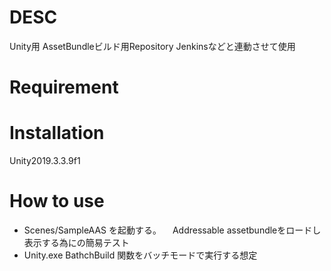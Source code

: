# DESC

Unity用 AssetBundleビルド用Repository
Jenkinsなどと連動させて使用
   
# Requirement
  
# Installation
 
 Unity2019.3.3.9f1

# How to use

- Scenes/SampleAAS を起動する。
　Addressable assetbundleをロードし表示する為にの簡易テスト
- Unity.exe BathchBuild 関数をバッチモードで実行する想定
